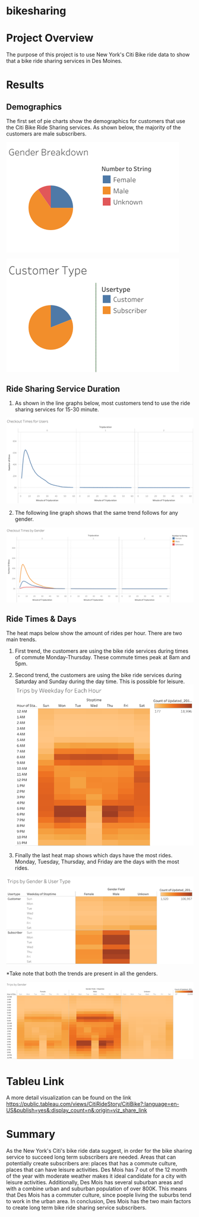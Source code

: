 # bikesharing
# Project Overview
The purpose of this project is to use New York's Citi Bike ride data to show that a bike ride sharing services in Des Moines.    
# Results
## Demographics
The first set of pie charts show the demographics for customers that use the Citi Bike Ride Sharing services. As shown below, the majority of the customers are male subscribers.  

![Customer_Gender_Breakdown](https://github.com/rick2stack/bikesharing/blob/main/Resources/Gender%20Breakdown.png)  

![Customer_Type_Breakdown](https://github.com/rick2stack/bikesharing/blob/main/Resources/Customer%20Type.png) 

## Ride Sharing Service Duration
1. As shown in the line graphs below, most customers tend to use the ride sharing services for 15-30 minute.  

![Checkout_Times](https://github.com/rick2stack/bikesharing/blob/main/Resources/Checkout%20Times%20for%20Users.png)  

2. The following line graph shows that the same trend follows for any gender. 

![Checkout_Times_Gender](https://github.com/rick2stack/bikesharing/blob/main/Resources/Checkout%20Times%20by%20Gender.png)

## Ride Times & Days
The heat maps below show the amount of rides per hour. There are two main trends.  
1. First trend, the customers are using the bike ride services during times of commute Monday-Thursday.  These commute times peak at 8am and 5pm.  
2. Second trend, the customers are using the bike ride services during Saturday and Sunday during the day time.  This is possible for leisure.  
![Trips_by_Hour_Weekday](https://github.com/rick2stack/bikesharing/blob/main/Resources/Trips%20by%20Weekday%20for%20Each%20Hour.png)

3. Finally the last heat map shows which days have the most rides.  Monday, Tuesday, Thursday, and Friday are the days with the most rides.  

![Trips_by_Gender_UserType_Weekday](https://github.com/rick2stack/bikesharing/blob/main/Resources/Trips%20by%20Gender%20%26%20User%20Type.png)

*Take note that both the trends are present in all the genders.  

![Trips_by_Gender_Hour](https://github.com/rick2stack/bikesharing/blob/main/Resources/Trips%20by%20Gender.png)  

# Tableu Link
A more detail visualization can be found on the link https://public.tableau.com/views/CitiRideStory/CitiBike?:language=en-US&publish=yes&:display_count=n&:origin=viz_share_link 

# Summary

As the New York's Citi's bike ride data suggest, in order for the bike sharing service to succeed long term subscribers are needed.   Areas that can potentially create subscribers are:  places that has a commute culture, places that can have leisure activities.  Des Mois has 7 out of the 12 month of the year with moderate weather makes it ideal candidate for a city with leisure activities.  Additionally,  Des Mois has several suburban areas and with a combine urban and suburban population of over 800K.  This means that Des Mois has a commuter culture, since poeple living the suburbs tend to work in the urban area. In conclusion, Des Mois has the two main factors to create long term bike ride sharing service subscribers. 